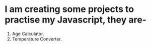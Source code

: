 # I am creating some projects to practise my Javascript, they are-
1. Age Calculator.
2. Temperature Converter.